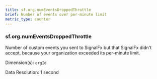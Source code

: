 ```yaml
---
title: sf.org.numEventsDroppedThrottle
brief: Number of events over per-minute limit
metric_type: counter
---
```

### sf.org.numEventsDroppedThrottle

Number of custom events you sent to SignalFx but that SignalFx didn't accept, because your organization exceeded its per-minute limit.

Dimension(s): `orgId`

Data Resolution: 1 second
